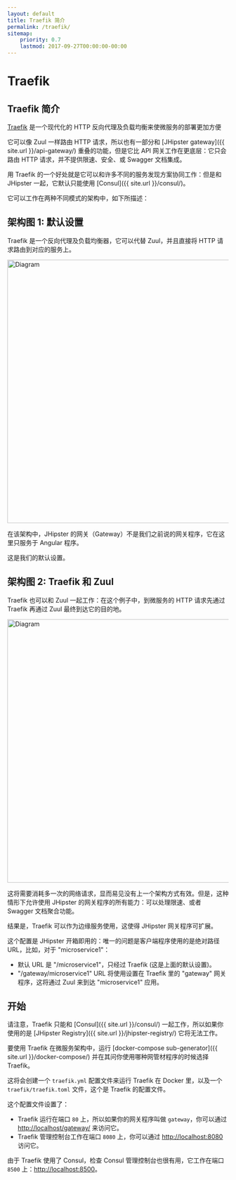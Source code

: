 ```yaml
---
layout: default
title: Traefik 简介
permalink: /traefik/
sitemap:
    priority: 0.7
    lastmod: 2017-09-27T00:00:00-00:00
---
```


# <i class="fa fa-exchange"></i> Traefik

## Traefik 简介

[Traefik](https://traefik.io/) 是一个现代化的 HTTP 反向代理及负载均衡来使微服务的部署更加方便

它可以像 Zuul 一样路由 HTTP 请求，所以也有一部分和 [JHipster gateway]({{ site.url }}/api-gateway/) 重叠的功能，但是它比 API 网关工作在更底层：它只会路由 HTTP 请求，并不提供限速、安全、或 Swagger 文档集成。

用 Traefik 的一个好处就是它可以和许多不同的服务发现方案协同工作：但是和 JHipster 一起，它默认只能使用 [Consul]({{ site.url }}/consul/)。

它可以工作在两种不同模式的架构中，如下所描述：

## 架构图 1: 默认设置

Traefik 是一个反向代理及负载均衡器，它可以代替 Zuul，并且直接将 HTTP 请求路由到对应的服务上。

<img src="{{ site.url }}/images/microservices_architecture_detail.004.png" alt="Diagram" style="width: 800; height: 600" class="img-responsive"/>

在该架构中，JHipster 的网关（Gateway）不是我们之前说的网关程序，它在这里只服务于 Angular 程序。

这是我们的默认设置。

## 架构图 2: Traefik 和 Zuul

Traefik 也可以和 Zuul 一起工作：在这个例子中，到微服务的 HTTP 请求先通过 Traefik 再通过 Zuul 最终到达它的目的地。

<img src="{{ site.url }}/images/microservices_architecture_detail.005.png" alt="Diagram" style="width: 800; height: 600" class="img-responsive"/>

这将需要消耗多一次的网络请求，显而易见没有上一个架构方式有效。但是，这种情形下允许使用 JHipster 的网关程序的所有能力：可以处理限速、或者 Swagger 文档聚合功能。

结果是，Traefik 可以作为边缘服务使用，这使得 JHipster 网关程序可扩展。

这个配置是 JHipster 开箱即用的：唯一的问题是客户端程序使用的是绝对路径 URL，比如，对于 "microservice1"：

- 默认 URL 是 "/microservice1"，只经过 Traefik (这是上面的默认设置)。
- "/gateway/microservice1" URL 将使用设置在 Traefik 里的 "gateway" 网关程序，这将通过 Zuul 来到达 "microservice1" 应用。

## 开始

请注意，Traefik 只能和 [Consul]({{ site.url }}/consul/) 一起工作，所以如果你使用的是 [JHipster Registry]({{ site.url }}/jhipster-registry/) 它将无法工作。

要使用 Traefik 在微服务架构中，运行 [docker-compose sub-generator]({{ site.url }}/docker-compose/) 并在其问你使用哪种网管材程序的时候选择 Traefik。

这将会创建一个 `traefik.yml` 配置文件来运行 Traefik 在 Docker 里，以及一个 `traefik/traefik.toml` 文件，这个是 Traefik 的配置文件。

这个配置文件设置了：

- Traefik 运行在端口 `80` 上，所以如果你的网关程序叫做 `gateway`，你可以通过 [http://localhost/gateway/](http://localhost/gateway/) 来访问它。
- Traefik 管理控制台工作在端口 `8080` 上，你可以通过 [http://localhost:8080](http://localhost:8080) 访问它。

由于 Traefik 使用了 Consul，检查 Consul 管理控制台也很有用，它工作在端口 `8500` 上：[http://localhost:8500](http://localhost:8500)。

